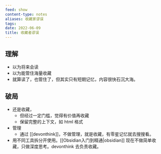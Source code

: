 ```yaml
---
feed: show
content-type: notes
aliases: 收藏家谬误
tags: 
date: 2022-06-09
title: 收藏者谬误
---
```


## 理解

- 以为将来会读
- 以为能管住海量收藏
- 就算读了，也管住了，但其实只有短期记忆，内容很快石沉大海。

## 破局

- 还是收藏，
	- 但经过一定门槛，觉得有价值再收藏
	- 保留完整的上下文，如 html 格式
- 管理
	- 通过 [[devonthink]]，不做管理，就是收藏，有零星记忆就去搜搜看。
- 用不同工具拆分开使用。[[Obsidian入门到精通|obsidian]] 现在不做简单收藏，只做深度思考。devonthink 去负责收藏。
